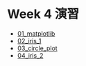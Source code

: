   # Week 4 演習

  - [01_matplotlib](https://colab.research.google.com/drive/1ZmO2NSwdx_s61kUE-KxFZlqzAx_2xHVU?usp=sharing)
  - [02_iris_1](https://colab.research.google.com/drive/1QO3uJg0pD1shSjtdBs0J3DRRohKsNksv?usp=sharing)
  - [03_circle_plot](https://colab.research.google.com/drive/1ouMhG9RfLKkoI5u1qyEE9HsBXC-eHLzH?usp=sharing)
  - [04_iris_2](https://colab.research.google.com/drive/1lSbJaPKiuHJrvyer6acE9oucKPWP98GF?usp=sharing)